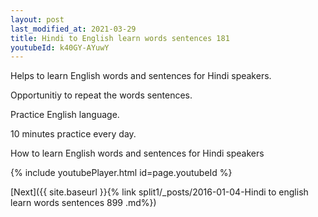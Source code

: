 ```yaml
---
layout: post
last_modified_at: 2021-03-29
title: Hindi to English learn words sentences 181 
youtubeId: k40GY-AYuwY
---
```

 
 
Helps to learn English words and sentences for Hindi speakers.

Opportunitiy to repeat the words sentences. 

Practice English language. 
 
10 minutes practice every day. 
 
How to learn English words and sentences for Hindi speakers 
 
{% include youtubePlayer.html id=page.youtubeId %}
 
 
[Next]({{ site.baseurl }}{% link  split1/_posts/2016-01-04-Hindi to english learn words sentences 899 .md%})
 

